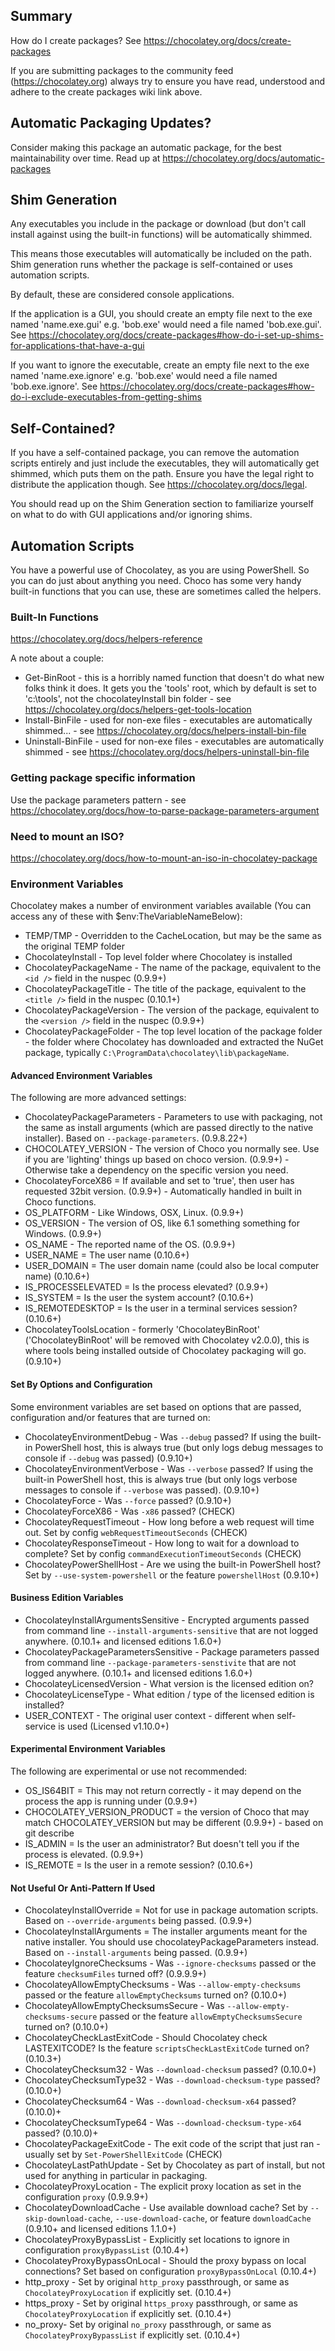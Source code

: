 ﻿## Summary

How do I create packages? See https://chocolatey.org/docs/create-packages

If you are submitting packages to the community feed (https://chocolatey.org)
always try to ensure you have read, understood and adhere to the create
packages wiki link above.

## Automatic Packaging Updates?

Consider making this package an automatic package, for the best
maintainability over time. Read up at https://chocolatey.org/docs/automatic-packages

## Shim Generation

Any executables you include in the package or download (but don't call
install against using the built-in functions) will be automatically shimmed.

This means those executables will automatically be included on the path.
Shim generation runs whether the package is self-contained or uses automation
scripts.

By default, these are considered console applications.

If the application is a GUI, you should create an empty file next to the exe
named 'name.exe.gui' e.g. 'bob.exe' would need a file named 'bob.exe.gui'.
See https://chocolatey.org/docs/create-packages#how-do-i-set-up-shims-for-applications-that-have-a-gui

If you want to ignore the executable, create an empty file next to the exe
named 'name.exe.ignore' e.g. 'bob.exe' would need a file named
'bob.exe.ignore'.
See https://chocolatey.org/docs/create-packages#how-do-i-exclude-executables-from-getting-shims

## Self-Contained?

If you have a self-contained package, you can remove the automation scripts
entirely and just include the executables, they will automatically get shimmed,
which puts them on the path. Ensure you have the legal right to distribute
the application though. See https://chocolatey.org/docs/legal.

You should read up on the Shim Generation section to familiarize yourself
on what to do with GUI applications and/or ignoring shims.

## Automation Scripts

You have a powerful use of Chocolatey, as you are using PowerShell. So you
can do just about anything you need. Choco has some very handy built-in
functions that you can use, these are sometimes called the helpers.

### Built-In Functions

https://chocolatey.org/docs/helpers-reference

A note about a couple:

- Get-BinRoot - this is a horribly named function that doesn't do what new folks think it does. It gets you the 'tools' root, which by default is set to 'c:\tools', not the chocolateyInstall bin folder - see https://chocolatey.org/docs/helpers-get-tools-location
- Install-BinFile - used for non-exe files - executables are automatically shimmed... - see https://chocolatey.org/docs/helpers-install-bin-file
- Uninstall-BinFile - used for non-exe files - executables are automatically shimmed - see https://chocolatey.org/docs/helpers-uninstall-bin-file

### Getting package specific information

Use the package parameters pattern - see https://chocolatey.org/docs/how-to-parse-package-parameters-argument

### Need to mount an ISO?

https://chocolatey.org/docs/how-to-mount-an-iso-in-chocolatey-package

### Environment Variables

Chocolatey makes a number of environment variables available (You can access any of these with $env:TheVariableNameBelow):

- TEMP/TMP - Overridden to the CacheLocation, but may be the same as the original TEMP folder
- ChocolateyInstall - Top level folder where Chocolatey is installed
- ChocolateyPackageName - The name of the package, equivalent to the `<id />` field in the nuspec (0.9.9+)
- ChocolateyPackageTitle - The title of the package, equivalent to the `<title />` field in the nuspec (0.10.1+)
- ChocolateyPackageVersion - The version of the package, equivalent to the `<version />` field in the nuspec (0.9.9+)
- ChocolateyPackageFolder - The top level location of the package folder - the folder where Chocolatey has downloaded and extracted the NuGet package, typically `C:\ProgramData\chocolatey\lib\packageName`.

#### Advanced Environment Variables

The following are more advanced settings:

- ChocolateyPackageParameters - Parameters to use with packaging, not the same as install arguments (which are passed directly to the native installer). Based on `--package-parameters`. (0.9.8.22+)
- CHOCOLATEY_VERSION - The version of Choco you normally see. Use if you are 'lighting' things up based on choco version. (0.9.9+) - Otherwise take a dependency on the specific version you need.
- ChocolateyForceX86 = If available and set to 'true', then user has requested 32bit version. (0.9.9+) - Automatically handled in built in Choco functions.
- OS_PLATFORM - Like Windows, OSX, Linux. (0.9.9+)
- OS_VERSION - The version of OS, like 6.1 something something for Windows. (0.9.9+)
- OS_NAME - The reported name of the OS. (0.9.9+)
- USER_NAME = The user name (0.10.6+)
- USER_DOMAIN = The user domain name (could also be local computer name) (0.10.6+)
- IS_PROCESSELEVATED = Is the process elevated? (0.9.9+)
- IS_SYSTEM = Is the user the system account? (0.10.6+)
- IS_REMOTEDESKTOP = Is the user in a terminal services session? (0.10.6+)
- ChocolateyToolsLocation - formerly 'ChocolateyBinRoot' ('ChocolateyBinRoot' will be removed with Chocolatey v2.0.0), this is where tools being installed outside of Chocolatey packaging will go. (0.9.10+)

#### Set By Options and Configuration

Some environment variables are set based on options that are passed, configuration and/or features that are turned on:

- ChocolateyEnvironmentDebug - Was `--debug` passed? If using the built-in PowerShell host, this is always true (but only logs debug messages to console if `--debug` was passed) (0.9.10+)
- ChocolateyEnvironmentVerbose - Was `--verbose` passed? If using the built-in PowerShell host, this is always true (but only logs verbose messages to console if `--verbose` was passed). (0.9.10+)
- ChocolateyForce - Was `--force` passed? (0.9.10+)
- ChocolateyForceX86 - Was `-x86` passed? (CHECK)
- ChocolateyRequestTimeout - How long before a web request will time out. Set by config `webRequestTimeoutSeconds` (CHECK)
- ChocolateyResponseTimeout - How long to wait for a download to complete? Set by config `commandExecutionTimeoutSeconds` (CHECK)
- ChocolateyPowerShellHost - Are we using the built-in PowerShell host? Set by `--use-system-powershell` or the feature `powershellHost` (0.9.10+)

#### Business Edition Variables

- ChocolateyInstallArgumentsSensitive - Encrypted arguments passed from command line `--install-arguments-sensitive` that are not logged anywhere. (0.10.1+ and licensed editions 1.6.0+)
- ChocolateyPackageParametersSensitive - Package parameters passed from command line `--package-parameters-senstivite` that are not logged anywhere. (0.10.1+ and licensed editions 1.6.0+)
- ChocolateyLicensedVersion - What version is the licensed edition on?
- ChocolateyLicenseType - What edition / type of the licensed edition is installed?
- USER_CONTEXT - The original user context - different when self-service is used (Licensed v1.10.0+)

#### Experimental Environment Variables

The following are experimental or use not recommended:

- OS_IS64BIT = This may not return correctly - it may depend on the process the app is running under (0.9.9+)
- CHOCOLATEY_VERSION_PRODUCT = the version of Choco that may match CHOCOLATEY_VERSION but may be different (0.9.9+) - based on git describe
- IS_ADMIN = Is the user an administrator? But doesn't tell you if the process is elevated. (0.9.9+)
- IS_REMOTE = Is the user in a remote session? (0.10.6+)

#### Not Useful Or Anti-Pattern If Used

- ChocolateyInstallOverride = Not for use in package automation scripts. Based on `--override-arguments` being passed. (0.9.9+)
- ChocolateyInstallArguments = The installer arguments meant for the native installer. You should use chocolateyPackageParameters instead. Based on `--install-arguments` being passed. (0.9.9+)
- ChocolateyIgnoreChecksums - Was `--ignore-checksums` passed or the feature `checksumFiles` turned off? (0.9.9.9+)
- ChocolateyAllowEmptyChecksums - Was `--allow-empty-checksums` passed or the feature `allowEmptyChecksums` turned on? (0.10.0+)
- ChocolateyAllowEmptyChecksumsSecure - Was `--allow-empty-checksums-secure` passed or the feature `allowEmptyChecksumsSecure` turned on? (0.10.0+)
- ChocolateyCheckLastExitCode - Should Chocolatey check LASTEXITCODE? Is the feature `scriptsCheckLastExitCode` turned on? (0.10.3+)
- ChocolateyChecksum32 - Was `--download-checksum` passed? (0.10.0+)
- ChocolateyChecksumType32 - Was `--download-checksum-type` passed? (0.10.0+)
- ChocolateyChecksum64 - Was `--download-checksum-x64` passed? (0.10.0)+
- ChocolateyChecksumType64 - Was `--download-checksum-type-x64` passed? (0.10.0)+
- ChocolateyPackageExitCode - The exit code of the script that just ran - usually set by `Set-PowerShellExitCode` (CHECK)
- ChocolateyLastPathUpdate - Set by Chocolatey as part of install, but not used for anything in particular in packaging.
- ChocolateyProxyLocation - The explicit proxy location as set in the configuration `proxy` (0.9.9.9+)
- ChocolateyDownloadCache - Use available download cache? Set by `--skip-download-cache`, `--use-download-cache`, or feature `downloadCache` (0.9.10+ and licensed editions 1.1.0+)
- ChocolateyProxyBypassList - Explicitly set locations to ignore in configuration `proxyBypassList` (0.10.4+)
- ChocolateyProxyBypassOnLocal - Should the proxy bypass on local connections? Set based on configuration `proxyBypassOnLocal` (0.10.4+)
- http_proxy - Set by original `http_proxy` passthrough, or same as `ChocolateyProxyLocation` if explicitly set. (0.10.4+)
- https_proxy - Set by original `https_proxy` passthrough, or same as `ChocolateyProxyLocation` if explicitly set. (0.10.4+)
- no_proxy- Set by original `no_proxy` passthrough, or same as `ChocolateyProxyBypassList` if explicitly set. (0.10.4+)
